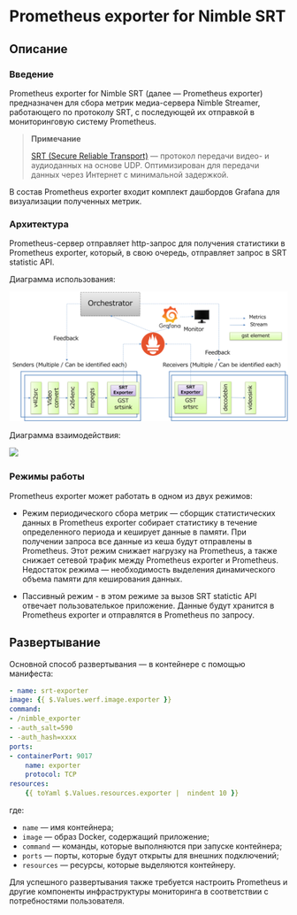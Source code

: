 # Prometheus exporter for Nimble SRT

## Описание

### Введение

Prometheus exporter for Nimble SRT (далее — Prometheus exporter) предназначен для сбора метрик медиа-сервера Nimble Streamer, работающего по протоколу SRT, с  последующей их отправкой в мониторинговую систему Prometheus.

> **Примечание**
>
> [SRT (Secure Reliable Transport)](https://github.com/Haivision/srt) — протокол передачи видео- и аудиоданных на основе UDP. Оптимизирован для передачи данных через Интернет с минимальной задержкой.

В состав Prometheus exporter входит комплект дашбордов Grafana для визуализации полученных метрик.

### Архитектура

Prometheus-сервер отправляет http-запрос для получения статистики в Prometheus exporter, который, в свою очередь, отправляет запрос в SRT statistic API.

Диаграмма использования:

![](resources/diagram_1.png)

Диаграмма взаимодействия:

![](resources/dagram_2.png)

### Режимы работы

Prometheus exporter может работать в одном из двух режимов:

- Режим периодического сбора метрик — сборщик статистических данных в Prometheus exporter собирает статистику в течение определенного периода и кеширует данные в памяти. При получении запроса все данные из кеша будут отправлены в Prometheus. Этот режим снижает нагрузку на Prometheus, а также снижает сетевой трафик между Prometheus exporter и Prometheus. Недостаток режима — необходимость выделения динамического объема памяти для кеширования данных.

- Пассивный режим - в этом режиме за вызов SRT statictic API отвечает пользователькое приложение. Данные будут хранится в Prometheus exporter и отправлятся в Prometheus по запросу.

## Развертывание

Основной способ развертывания — в контейнере с помощью манифеста:

```yaml
- name: srt-exporter
image: {{ $.Values.werf.image.exporter }}
command:
- /nimble_exporter
- -auth_salt=590
- -auth_hash=xxxx
ports:
- containerPort: 9017
    name: exporter
    protocol: TCP
resources:
    {{ toYaml $.Values.resources.exporter |  nindent 10 }}
```

где:

- `name` — имя контейнера;
- `image` — образ Docker, содержащий приложение;
- `command` — команды, которые выполняются при запуске контейнера;
- `ports` — порты, которые будут открыты для внешних подключений;
- `resources` — ресурсы, которые выделяются контейнеру.

Для успешного развертывания также требуется настроить Prometheus и другие компоненты инфраструктуры мониторинга в соответствии с потребностями пользователя.
